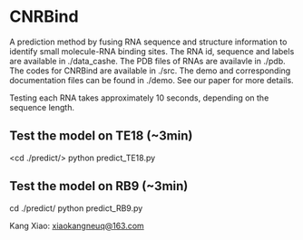 # CNRBind
A prediction method by fusing RNA sequence and structure information to identify small molecule-RNA binding sites. 
The RNA id, sequence and labels are available in ./data_cashe. 
The PDB files of RNAs are availavle in ./pdb. 
The codes for CNRBind are available in ./src. 
The demo and corresponding documentation files can be found in ./demo. 
See our paper for more details.

Testing each RNA takes approximately 10 seconds, depending on the sequence length.

## Test the model on TE18 (~3min)
<cd ./predict/>
python predict_TE18.py  

## Test the model on RB9 (~3min)
cd ./predict/
python predict_RB9.py  


Kang Xiao: xiaokangneuq@163.com
